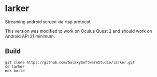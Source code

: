 # larker

Streaming android screen via rtsp protocol

This version was modified to work on Oculus Quest 2 and should work on Android API 21 minimum.

## Build
```
git clone https://github.com/GalaxySoftwareStudio/larker.git
cd larker
ndk-build
```
